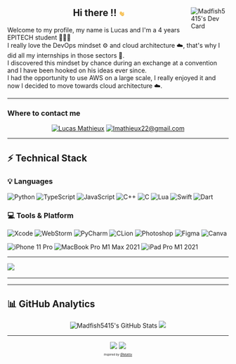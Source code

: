
<div>
<div align="left">
  
  <a href="https://app.daily.dev/Madfish5415"><img src="https://api.daily.dev/devcards/dfe974ea58a04ce5ab1f11253a3b13da.png?r=5e6" width="17%" align="right" alt="Madfish5415's Dev Card"/></a>
</div>
  
  <div align="center">
  <h2>Hi there !! <img src="https://github.com/Madfish5415/Madfish5415/blob/main/wave-emoji.gif?raw=true" width="3%"></h2>
</div>

<p>
    Welcome to my profile, my name is Lucas and I'm a 4 years EPITECH student 🧑🏻‍💻<br>
    I really love the DevOps mindset ⚙️ and cloud architecture ☁️, that's why I did all my internships in those sectors 🙂.<br>
    I discovered this mindset by chance during an exchange at a convention and I have been hooked on his ideas ever since.<br>
    I had the opportunity to use AWS on a large scale, I really enjoyed it and now I decided to move towards cloud architecture ☁️.<br>
</p>
</div>


---
### Where to contact me

<div align="center">
    <a href="https://www.linkedin.com/in/lucas-mathieux/" target="_blank"><img src="https://img.shields.io/badge/-Lucas_Mathieux-blue?style=for-the-badge&logo=Linkedin&logoColor=white" alt="Lucas Mathieux"></a>
    <a href="mailto:lmathieux22@gmail.com" target="_blank"><img src="https://img.shields.io/badge/-lmathieux22@gmail.com-c14438?style=for-the-badge&logo=Gmail&logoColor=white" alt="lmathieux22@gmail.com"></a>
</div>

---

## ⚡️ Technical Stack

### 💡 Languages

![Python](https://img.shields.io/badge/Python-FFD43B?style=for-the-badge&logo=python&logoColor=306998)
![TypeScript](https://img.shields.io/badge/Typescript-white?style=for-the-badge&logo=typescript&logoColor=007ACC)
![JavaScript](https://img.shields.io/badge/JavaScript-323330?style=for-the-badge&logo=javascript&logoColor=F7DF1E)
![C++](https://img.shields.io/badge/C%2B%2B-00599C?style=for-the-badge&logo=c%2B%2B&logoColor=white)
![C](https://img.shields.io/badge/C-00599C?style=for-the-badge&logo=c&logoColor=white)
![Lua](https://img.shields.io/badge/Lua-00599C?style=for-the-badge&logo=lua&logoColor=blue)
![Swift](https://img.shields.io/badge/Swift-FA7343?style=for-the-badge&logo=swift&logoColor=white)
![Dart](https://img.shields.io/badge/Dart-0175C2?style=for-the-badge&logo=dart)

### 💻 Tools & Platform

![Xcode](https://img.shields.io/badge/Xcode-white?style=for-the-badge&logo=xcode)
![WebStorm](https://img.shields.io/badge/WebStorm-00baf3?style=for-the-badge&logo=webstorm&logoColor=black)
![PyCharm](https://img.shields.io/badge/PyCharm-20d789?style=for-the-badge&logo=pycharm&logoColor=black)
![CLion](https://img.shields.io/badge/CLion-F8368c?style=for-the-badge&logo=clion&logoColor=black)
![Photoshop](https://img.shields.io/badge/Photoshop-529cbf?style=for-the-badge&logo=adobe-photoshop&logoColor=black)
![Figma](https://img.shields.io/badge/Figma-F24E1E?style=for-the-badge&logo=figma&logoColor=white)
![Canva](https://img.shields.io/badge/Canva-%2300C4CC.svg?&style=for-the-badge&logo=Canva&logoColor=white)

![iPhone 11 Pro](https://img.shields.io/badge/iPhone_11-000?style=for-the-badge&logo=ios)
![MacBook Pro M1 Max 2021](https://img.shields.io/badge/MacBook_Pro_2021-000?style=for-the-badge&logo=macos)
![iPad Pro M1 2021](https://img.shields.io/badge/iPad_Pro_2021-000?style=for-the-badge&logo=apple)

---

![](https://activity-graph.herokuapp.com/graph?username=Madfish5415&bg_color=000&area=true&area_color=2ecc71&line=2ecc71&point=FFF&color=2ecc71&hide_border=true)

---

---

## 📊 GitHub Analytics

<div align="center">
  <img width="48%" src="https://github-readme-stats.vercel.app/api?username=Madfish5415&hide_border=true&show_icons=true&line_height=27&count_private=true&title_color=2ecc71&text_color=c9cacc&icon_color=2ecc71&bg_color=000" alt="Madfish5415's GitHub Stats" />
    <img width="51%" src="https://github-readme-streak-stats.herokuapp.com/?user=Madfish5415&hide_border=true&background=000&fire=2ecc71&ring=2ecc71&currStreakLabel=2ecc71&currStreakNum=FFF&sideLabels=FFF&sideNums=FFF" />

</div>

---

<div align="center">
  <img src="https://visitor-badge.glitch.me/badge?page_id=Madfish5415.Madfish5415">
  <a href="https://github.com/Madfish5415/?tab=follow" target="_blank"><img src="https://img.shields.io/github/followers/Madfish5415?label=Follow&style=social"></a>
</div>

<div align="center">
  <sub><sup><sub><sup><i>Inspired by <a href="https://github.com/Matttx">@Matttx</a></i></sup></sub></sup></sub>
</div>
